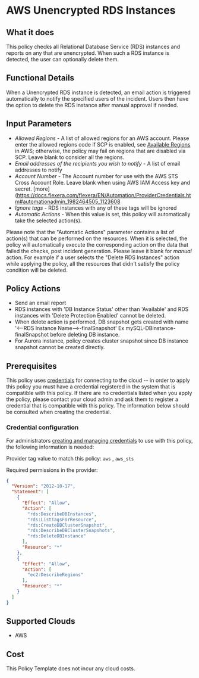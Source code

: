 # AWS Unencrypted RDS Instances

## What it does

This policy checks all Relational Database Service (RDS) instances and reports on any that are unencrypted. When such a RDS instance is detected, the user can optionally delete them.

## Functional Details

When a Unencrypted RDS instance is detected, an email action is triggered automatically to notify the specified users of the incident. Users then have the option to delete the RDS instance after manual approval if needed.

## Input Parameters

- *Allowed Regions* - A list of allowed regions for an AWS account. Please enter the allowed regions code if SCP is enabled, see [Available Regions](https://docs.aws.amazon.com/AWSEC2/latest/UserGuide/using-regions-availability-zones.html#concepts-available-regions) in AWS; otherwise, the policy may fail on regions that are disabled via SCP. Leave blank to consider all the regions.
- *Email addresses of the recipients you wish to notify* - A list of email addresses to notify
- *Account Number* - The Account number for use with the AWS STS Cross Account Role.  Leave blank when using AWS IAM Access key and secret. [more](https://docs.flexera.com/flexera/EN/Automation/ProviderCredentials.htm#automationadmin_1982464505_1123608
- *Ignore tags* - RDS instances with any of these tags will be ignored
- *Automatic Actions* - When this value is set, this policy will automatically take the selected action(s).

Please note that the "Automatic Actions" parameter contains a list of action(s) that can be performed on the resources. When it is selected, the policy will automatically execute the corresponding action on the data that failed the checks, post incident generation. Please leave it blank for *manual* action.
For example if a user selects the "Delete RDS Instances" action while applying the policy, all the resources that didn't satisfy the policy condition will be deleted.

## Policy Actions

- Send an email report
- RDS instances with 'DB Instance Status' other than 'Available' and RDS instances with 'Delete Protection Enabled' cannot be deleted.
- When delete action is performed, DB snapshot gets created with name '<--RDS Instance Name-->-finalSnapshot' Ex mySQL-DBinstance-finalSnapshot before deleting DB instance.
- For Aurora instance, policy creates cluster snapshot since DB instance snapshot cannot be created directly.

## Prerequisites

This policy uses [credentials](https://docs.flexera.com/flexera/EN/Automation/ManagingCredentialsExternal.htm) for connecting to the cloud -- in order to apply this policy you must have a credential registered in the system that is compatible with this policy. If there are no credentials listed when you apply the policy, please contact your cloud admin and ask them to register a credential that is compatible with this policy. The information below should be consulted when creating the credential.

### Credential configuration

For administrators [creating and managing credentials](https://docs.flexera.com/flexera/EN/Automation/ManagingCredentialsExternal.htm) to use with this policy, the following information is needed:

Provider tag value to match this policy: `aws` , `aws_sts`

Required permissions in the provider:

```json
{
  "Version": "2012-10-17",
  "Statement": [
    {
      "Effect": "Allow",
      "Action": [
        "rds:DescribeDBInstances",
        "rds:ListTagsForResource",
        "rds:CreateDBClusterSnapshot",
        "rds:DescribeDBClusterSnapshots",
        "rds:DeleteDBInstance"
      ],
      "Resource": "*"
    },
    {
      "Effect": "Allow",
      "Action": [
        "ec2:DescribeRegions"
      ],
      "Resource": "*"
    }
  ]
}
```

## Supported Clouds

- AWS

## Cost

This Policy Template does not incur any cloud costs.

